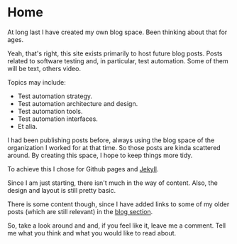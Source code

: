 # Home

At long last I have created my own blog space. Been thinking about that for ages.

Yeah, that's right, this site exists primarily to host future blog posts. Posts related to software testing and, in particular, test automation. Some of them will be text, others video.

Topics may include:

* Test automation strategy.
* Test automation architecture and design.
* Test automation tools.
* Test automation interfaces.
* Et alia.

I had been publishing posts before, always using the blog space of the organization I worked for at that time. So those posts are kinda scattered around. By creating this space, I hope to keep things more tidy.

To achieve this I chose for <a hrfe="https://pages.github.com/">Github pages</a> and <a href="https://jekyllrb.com/">Jekyll</a>.

Since I am just starting, there isn't much in the way of content. Also, the design and layout is still pretty basic.

There is some content though, since I have added links to some of my older posts (which are still relevant) in the <a href="https://michaelhallik.github.io/blog/">blog section</a>.

So, take a look around and and, if you feel like it, leave me a comment. Tell me what you think and what you would like to read about.

